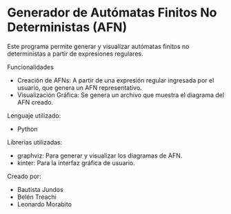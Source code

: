 # Generador de Autómatas Finitos No Deterministas (AFN)
Este programa permite generar y visualizar autómatas finitos no deterministas a partir de expresiones regulares.

Funcionalidades
- Creación de AFNs: A partir de una expresión regular ingresada por el usuario, que genera un AFN representativo.
- Visualización Gráfica: Se genera un archivo que muestra el diagrama del AFN creado.

Lenguaje utilizado:
- Python

Librerías utilizadas:
- graphviz: Para generar y visualizar los diagramas de AFN.
- kinter: Para la interfaz gráfica de usuario.

Creado por:
- Bautista Jundos
- Belén Treachi
- Leonardo Morabito
